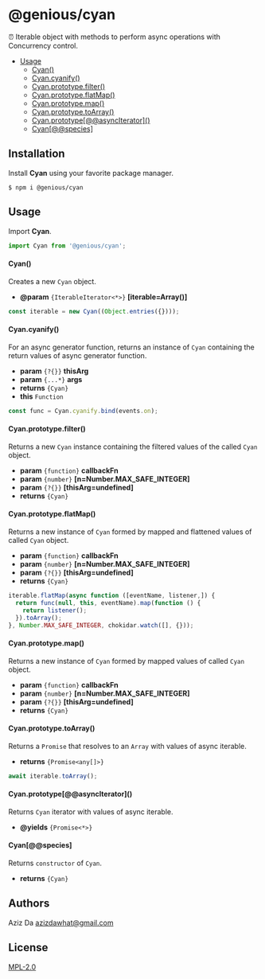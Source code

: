 # @genious/cyan

⏰	Iterable object with methods to perform async operations with Concurrency control.

* [Usage](#usage)
	* [Cyan()](#cyan)
	* [Cyan.cyanify()](#cyancyanify)
	* [Cyan.prototype.filter()](#cyanprototypefilter)
	* [Cyan.prototype.flatMap()](#cyanprototypeflatmap)
	* [Cyan.prototype.map()](#cyanprototypemap)
	* [Cyan.prototype.toArray()](#cyanprototypetoarray)
	* [Cyan.prototype\[@@asyncIterator\]()](#cyanprototypeasynciterator)
	* [Cyan\[@@species\]](#cyanspecies)

## Installation

Install **Cyan** using your favorite package manager.

```shell
$ npm i @genious/cyan
```

## Usage

Import **Cyan**.

```javascript
import Cyan from '@genious/cyan';
```

#### Cyan()

Creates a new `Cyan` object.

* **@param** `{IterableIterator<*>}` **[iterable=Array()]**

```javascript
const iterable = new Cyan((Object.entries({})));
```

#### Cyan.cyanify()

For an async generator function, returns an instance of `Cyan` containing the return values of async generator function.

* **param** `{?{}}` **thisArg**
* **param** `{...*}` **args**
* **returns** `{Cyan}`
* **this** `Function`

```javascript
const func = Cyan.cyanify.bind(events.on);
```

#### Cyan.prototype.filter()

Returns a new `Cyan` instance containing the filtered values of the called `Cyan` object.

* **param** `{function}` **callbackFn**
* **param** `{number}` **[n=Number.MAX\_SAFE\_INTEGER]**
* **param** `{?{}}` **[thisArg=undefined]**
* **returns** `{Cyan}`

#### Cyan.prototype.flatMap()

Returns a new instance of `Cyan` formed by mapped and flattened values of called `Cyan` object.

* **param** `{function}` **callbackFn**
* **param** `{number}` **[n=Number.MAX\_SAFE\_INTEGER]**
* **param** `{?{}}` **[thisArg=undefined]**
* **returns** `{Cyan}`

```javascript
iterable.flatMap(async function ([eventName, listener,]) {
  return func(null, this, eventName).map(function () {
    return listener();
  }).toArray();
}, Number.MAX_SAFE_INTEGER, chokidar.watch([], {}));
```

#### Cyan.prototype.map()

Returns a new instance of `Cyan` formed by mapped values of called `Cyan` object.

* **param** `{function}` **callbackFn**
* **param** `{number}` **[n=Number.MAX\_SAFE\_INTEGER]**
* **param** `{?{}}` **[thisArg=undefined]**
* **returns** `{Cyan}`

#### Cyan.prototype.toArray()

Returns a `Promise` that resolves to an `Array` with values of async iterable.

* **returns** `{Promise<any[]>}`

```javascript
await iterable.toArray();
```

#### Cyan.prototype\[@@asyncIterator\]()

Returns `Cyan` iterator with values of async iterable.

* **@yields** `{Promise<*>}`

#### Cyan\[@@species\]

Returns `constructor` of `Cyan`.

* **returns** `{Cyan}`

## Authors

Aziz Da <azizdawhat@gmail.com>

## License

[MPL-2.0]()

